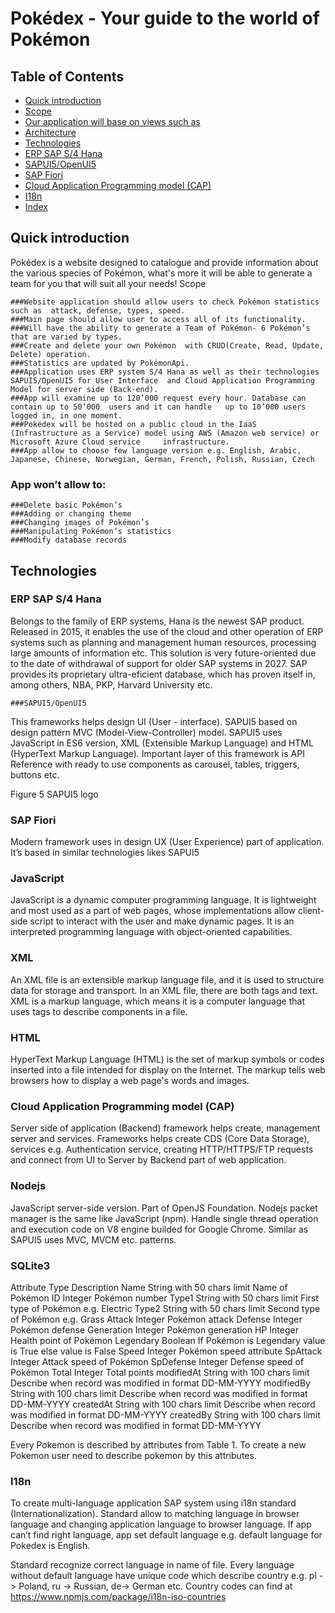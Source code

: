 # Pokédex - Your guide to the world of Pokémon

## Table of Contents

* [Quick introduction](#quick-info)	
* [Scope](#quick-scope)	
* [Our application will base on views such as](#app-allow)
* [Architecture](#architecture)
* [Technologies](#technologies)	
* [ERP SAP S/4 Hana](#hana)	
* [SAPUI5/OpenUI5](#sapui5)	
* [SAP Fiori](#sap-fiori)	
* [Cloud Application Programming model (CAP)](#cap)	
* [I18n](#i18n)
* [Index](#index)	

## Quick introduction

Pokédex is a website designed to catalogue and provide information about the various species of Pokémon, what's more it will be able to generate a team for you that will suit all your needs!
Scope

	###Website application should allow users to check Pokémon statistics such as  attack, defense, types, speed.
	###Main page should allow user to access all of its functionality.
	###Will have the ability to generate a Team of Pokémon- 6 Pokémon’s that are varied by types.
	###Create and delete your own Pokémon  with CRUD(Create, Read, Update, Delete) operation.
	###Statistics are updated by PokémonApi.
	###Application uses ERP system S/4 Hana as well as their technologies SAPUI5/OpenUI5 for User Interface  and Cloud Application Programming Model for server side (Back-end).
	###App will examine up to 120’000 request every hour. Database can contain up to 50’000  users and it can handle   up to 10’000 users logged in, in one moment. 
	###Pokédex will be hosted on a public cloud in the IaaS (Infrastructure as a Service) model using AWS (Amazon web service) or Microsoft Azure Cloud service 	infrastructure.
	###App allow to choose few language version e.g. English, Arabic, Japanese, Chinese, Norwegian, German, French, Polish, Russian, Czech 

### App won’t allow to:

	###Delete basic Pokémon’s
	###Adding or changing theme
	###Changing images of Pokémon’s
	###Manipulating Pokémon’s statistics
	###Modify database records 

## Technologies

 ### ERP SAP S/4 Hana

Belongs to the family of ERP systems, Hana is the newest SAP product. Released in 2015, it enables the use of the cloud and other operation of ERP systems such as planning and management human resources, processing large amounts of information etc. This solution is very future-oriented due to the date of withdrawal of support for older SAP systems in 2027. SAP provides its proprietary ultra-eficient database, which has proven itself in, among others, NBA, PKP, Harvard University etc.

	###SAPUI5/OpenUI5

This frameworks helps design UI (User - interface). SAPUI5 based on design pattern MVC (Model-View-Controller) model. SAPUI5 uses JavaScript in ES6 version, XML (Extensible Markup Language) and HTML (HyperText Markup Language). Important layer of this framework is API Reference with ready to use components as carousel, tables, triggers, buttons etc. 
 
Figure 5 SAPUI5 logo

### SAP Fiori

Modern framework uses in design UX (User Experience) part of application. It’s based in similar technologies likes SAPUI5 


### JavaScript
JavaScript is a dynamic computer programming language. It is lightweight and most used as a part of web pages, whose implementations allow client-side script to interact with the user and make dynamic pages. It is an interpreted programming language with object-oriented capabilities.

### XML
An XML file is an extensible markup language file, and it is used to structure data for storage and transport. In an XML file, there are both tags and text.  XML is a markup language, which means it is a computer language that uses tags to describe components in a file.

### HTML
HyperText Markup Language (HTML) is the set of markup symbols or codes inserted into a file intended for display on the Internet. The markup tells web browsers how to display a web page's words and images.


### Cloud Application Programming model (CAP)

Server side of application (Backend) framework helps create, management server and services. Frameworks helps create CDS (Core Data Storage), services e.g. Authentication service, creating HTTP/HTTPS/FTP requests and  connect from UI to Server by Backend part of web application.

### Nodejs

JavaScript server-side version. Part of OpenJS Foundation. Nodejs packet manager is the same like JavaScript (npm). Handle single thread operation and execution code on V8 engine builded for Google Chrome. Similar as SAPUI5 uses MVC, MVCM etc. patterns. 


### SQLite3

Attribute	Type	Description
Name	String with 50 chars limit	Name of Pokémon
ID	Integer	Pokémon number
Type1	String with 50 chars limit	First type of Pokémon e.g. Electric
Type2	String with 50 chars limit	Second type of Pokémon e.g. Grass
Attack	Integer	Pokémon attack
Defense	Integer	Pokémon defense
Generation	Integer	Pokémon generation
HP	Integer	Health point of Pokémon
Legendary	Boolean	If Pokémon is Legendary value is True else value is False
Speed	Integer	Pokémon speed attribute
SpAttack	Integer	Attack speed of Pokémon
SpDefense	Integer	Defense speed of Pokémon
Total	Integer	Total points
modifiedAt	String with 100 chars limit	Describe when record was modified in format DD-MM-YYYY
modifiedBy	String with 100 chars limit	Describe when record was modified in format DD-MM-YYYY
createdAt	String with 100 chars limit	Describe when record was modified in format DD-MM-YYYY
createdBy	String with 100 chars limit	Describe when record was modified in format DD-MM-YYYY


Every Pokemon is described by attributes from Table 1. To create a new Pokemon user need to describe pokemon by this attributes.   

### I18n 

To create multi-language application SAP system using i18n standard (Internationalization). Standard allow to matching language in browser language and changing application language to browser language. If app can’t find right language, app set default language e.g. default language for Pokedex is English.

 
Standard recognize correct language in name of file. Every language without default language have unique code which describe country e.g.  pl -> Poland, ru -> Russian, de-> German etc. 
Country codes can find at https://www.npmjs.com/package/i18n-iso-countries


